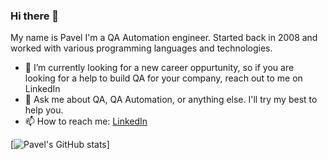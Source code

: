 ### Hi there 👋
My name is Pavel
I'm a QA Automation engineer.
Started back in 2008 and worked with various programming languages and technologies.

- 🔭 I’m currently looking for a new career oppurtunity, so if you are looking for a help to build QA for your company, reach out to me on LinkedIn
- 💬 Ask me about QA, QA Automation, or anything else. I'll try my best to help you.
- 📫 How to reach me: [LinkedIn](https://strongin.qa)


[![Pavel's GitHub stats](https://github-readme-stats.vercel.app/api?username=CoHuK&count_private=true&theme=radical)]

<!--
**CoHuK/CoHuK** is a ✨ _special_ ✨ repository because its `README.md` (this file) appears on your GitHub profile.

Here are some ideas to get you started:

- 🔭 I’m currently working on ...
- 🌱 I’m currently learning ...
- 👯 I’m looking to collaborate on ...
- 🤔 I’m looking for help with ...
- 💬 Ask me about ...
- 📫 How to reach me: ...
- 😄 Pronouns: ...
- ⚡ Fun fact: ...
-->
